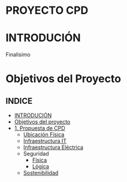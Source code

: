 # PROYECTO CPD

# INTRODUCIÓN
Finalisimo

# Objetivos del Proyecto 

## INDICE
- [INTRODUCIÓN](#introdución)
- [Objetivos del proyecto](#objetivos-del-proyecto)
- [1. Propuesta de CPD](./Propuesta.md)
    - [Ubicación Física](#./ubicación.md)
    - [Infraestructura IT](#./infraestructura-it.md)
    - [Infraestructura Eléctrica](#./infraestructura-e.md)
    - Seguridad
        - [Física](#./fisica.md)
        - [Lógica](#./lógica.md)
    - [Sostenibilidad](#./sos.md)




